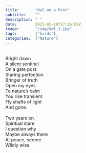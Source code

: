 ```yaml
---
title:       "Owl on a Post"
subtitle:    ""
description: " "
date:        2021-01-18T17:26:09Z
image:       "/img/owl_1.jpg"
tags:        ["birds"]
categories:  ["Nature"]
---
```

<br>Bright dawn
<br>A silent sentinel
<br>On a gate post
<br>Staring perfection
<br>Bringer of truth
<br>Open my eyes
<br>To nature’s calm
<br>You rise transient
<br>Fly shafts of light
<br>And gone.
<br>
<br>Two years on
<br>Spiritual stare
<br>I question why
<br>Maybe always there
<br>At peace, serene
<br>Wildly wise.